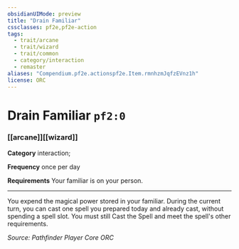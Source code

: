 ```yaml
---
obsidianUIMode: preview
title: "Drain Familiar"
cssclasses: pf2e,pf2e-action
tags:
  - trait/arcane
  - trait/wizard
  - trait/common
  - category/interaction
  - remaster
aliases: "Compendium.pf2e.actionspf2e.Item.rmnhzmJqfzEVnz1h"
license: ORC
---
```

# Drain Familiar `pf2:0`

### [[arcane]][[wizard]]

**Category** interaction; 




**Frequency** once per day

**Requirements** Your familiar is on your person.

* * *

You expend the magical power stored in your familiar. During the current turn, you can cast one spell you prepared today and already cast, without spending a spell slot. You must still Cast the Spell and meet the spell's other requirements.

*Source: Pathfinder Player Core*
*ORC*